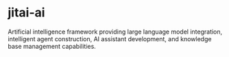 # jitai-ai
Artificial intelligence framework providing large language model integration, intelligent agent construction, AI assistant development, and knowledge base management capabilities.
